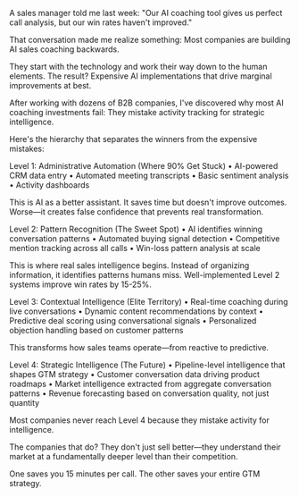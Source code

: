 A sales manager told me last week: "Our AI coaching tool gives us perfect call analysis, but our win rates haven't improved."

That conversation made me realize something: Most companies are building AI sales coaching backwards.

They start with the technology and work their way down to the human elements. The result? Expensive AI implementations that drive marginal improvements at best.

After working with dozens of B2B companies, I've discovered why most AI coaching investments fail: They mistake activity tracking for strategic intelligence.

Here's the hierarchy that separates the winners from the expensive mistakes:

Level 1: Administrative Automation (Where 90% Get Stuck)
• AI-powered CRM data entry
• Automated meeting transcripts
• Basic sentiment analysis
• Activity dashboards

This is AI as a better assistant. It saves time but doesn't improve outcomes. Worse—it creates false confidence that prevents real transformation.

Level 2: Pattern Recognition (The Sweet Spot)
• AI identifies winning conversation patterns
• Automated buying signal detection
• Competitive mention tracking across all calls
• Win-loss pattern analysis at scale

This is where real sales intelligence begins. Instead of organizing information, it identifies patterns humans miss. Well-implemented Level 2 systems improve win rates by 15-25%.

Level 3: Contextual Intelligence (Elite Territory)
• Real-time coaching during live conversations
• Dynamic content recommendations by context
• Predictive deal scoring using conversational signals
• Personalized objection handling based on customer patterns

This transforms how sales teams operate—from reactive to predictive.

Level 4: Strategic Intelligence (The Future)
• Pipeline-level intelligence that shapes GTM strategy
• Customer conversation data driving product roadmaps
• Market intelligence extracted from aggregate conversation patterns
• Revenue forecasting based on conversation quality, not just quantity

Most companies never reach Level 4 because they mistake activity for intelligence.

The companies that do? They don't just sell better—they understand their market at a fundamentally deeper level than their competition.

One saves you 15 minutes per call.
The other saves your entire GTM strategy.